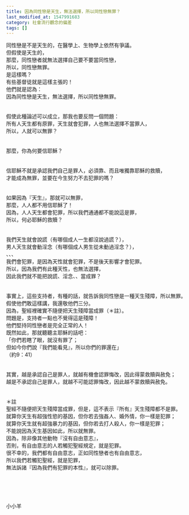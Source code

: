 ```yaml
---
title: 因為同性戀是天生，無法選擇，所以同性戀無罪？
last_modified_at: 1547991683
category: 社會流行觀念的偏差
tags: []
---
```


<p>同性戀是不是天生的，在醫學上、生物學上依然有爭議。<br/>但假使是天生的，<br/>那麼，同性戀者就無法選擇自己要不要當同性戀，<br/>所以，同性戀無罪。<br/>是這樣嗎？<br/><!--more-->有些基督徒就是這樣主張的！<br/>他們就是認為：<br/>因為同性戀是天生，無法選擇，所以同性戀無罪。<br/><br/><br/>假使此種論述可以成立，那我也要反問一個問題：<br/>所有人天生都有原罪，天生就會犯罪，人也無法選擇不當罪人，<br/>所以，人就可以無罪？<br/><br/><br/>那麼，你為何要信耶穌？<br/><br/><br/>信耶穌不就是承認我們自己是罪人，必須靠、而且唯獨靠耶穌的救贖，<br/>才能成為無罪，並要在今生努力不去犯罪的嗎？<br/><br/><br/>如果因為『天生』，那就可以無罪，<br/>那麼，人人都不用信耶穌了！<br/>因為，人人天生都會犯罪，所以我們通通都不能說這是罪，<br/>所以，何必耶穌的救贖？<br/><br/><br/>我們天生就會說謊（有哪個成人一生都沒說過謊？），<br/>男人天生就會動淫念（有哪個成人男生從未動過淫念？），<br/>、、、<br/>我們會犯罪，是因為天性就會犯罪，不是後天影響才會犯罪。<br/>所以，因為我們有此種天性，也無法選擇，<br/>因此我們就不能把說謊、淫念、、當成罪？<br/><br/><br/>事實上，這些支持者，有種的話，就告訴我同性戀是一種天生殘障，所以無罪。<br/>假使他們敢這樣講，我還敬他們三分。<br/>因為，聖經裡確實不隨便把天生殘障當成罪（＊註）。<br/>問題是，支持者一點也不覺得這是殘障！<br/>他們堅持同性戀者是完全正常的人！<br/>既然如此，那就聽聽主耶穌的話吧：<br/>「你們若瞎了眼，就沒有罪了；<br/>但如今你們說『我們能看見』，所以你們的罪還在」<br/>（約9：41）<br/><br/><br/>其實，越是承認自己是罪人，就越有機會認罪悔改，因此得蒙救贖與赦免；<br/>越是不承認自己是罪人，就越不可能認罪悔改，因此越不蒙救贖與赦免。<br/><br/><br/>＊註<br/>聖經不隨便把天生殘障當成罪，但是，這不表示『所有』天生殘障都不是罪。<br/>就算你天生有超強性慾的基因，但你若去強姦人、婚外情，你一樣是犯罪；<br/>就算你天生就有超強暴力的基因，但你若去打人殺人，你一樣是犯罪；<br/>不能說因為天生基因如此，所以就無罪。<br/>因為，除非像其他動物『沒有自由意志』，<br/>否則，有自由意志的人若觸犯聖經規定，就是犯罪。<br/>很不幸的，我們都有自由意志，正如同性戀者也有自由意志，<br/>所以我們若觸犯聖經，就是犯罪，<br/>無法訴諸『因為我們有犯罪的本性』，就可以除罪。<br/><br/><br/><br/><br/><br/>小小羊<br/><br/><br/><br/><br/><br/>
</p>